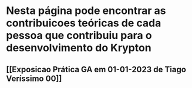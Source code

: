 # Nesta página pode encontrar as contribuicoes teóricas de cada pessoa que contribuiu para o desenvolvimento do Krypton

## [[Exposicao Prática GA em 01-01-2023 de Tiago Veríssimo 00]]